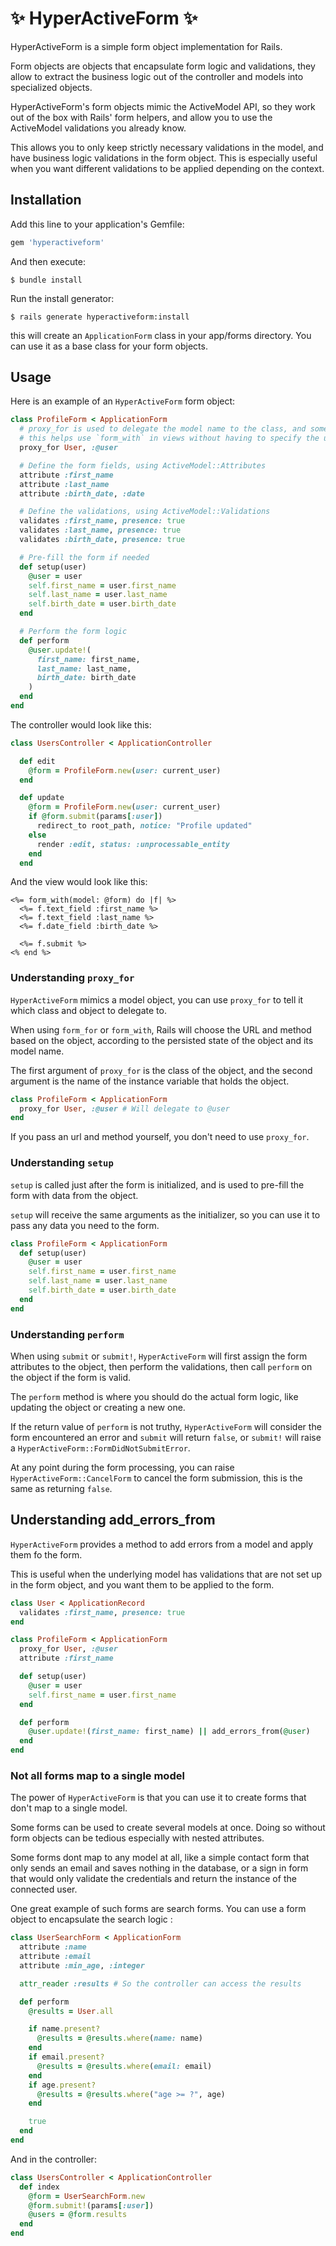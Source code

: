# ✨ HyperActiveForm ✨

HyperActiveForm is a simple form object implementation for Rails.

Form objects are objects that encapsulate form logic and validations, they allow to extract the business logic out of the controller and models into specialized objects.

HyperActiveForm's form objects mimic the ActiveModel API, so they work out of the box with Rails' form helpers, and allow you to use the ActiveModel validations you already know.

This allows you to only keep strictly necessary validations in the model, and have business logic validations in the form object. This is especially useful when you want different validations to be applied depending on the context.

## Installation

Add this line to your application's Gemfile:

```ruby
gem 'hyperactiveform'
```

And then execute:

    $ bundle install

Run the install generator:

    $ rails generate hyperactiveform:install

this will create an `ApplicationForm` class in your app/forms directory. You can use it as a base class for your form objects.

## Usage

Here is an example of an `HyperActiveForm` form object:

```ruby
class ProfileForm < ApplicationForm
  # proxy_for is used to delegate the model name to the class, and some methods to the object
  # this helps use `form_with` in views without having to specify the url
  proxy_for User, :@user

  # Define the form fields, using ActiveModel::Attributes
  attribute :first_name
  attribute :last_name
  attribute :birth_date, :date

  # Define the validations, using ActiveModel::Validations
  validates :first_name, presence: true
  validates :last_name, presence: true
  validates :birth_date, presence: true

  # Pre-fill the form if needed
  def setup(user)
    @user = user
    self.first_name = user.first_name
    self.last_name = user.last_name
    self.birth_date = user.birth_date
  end

  # Perform the form logic
  def perform
    @user.update!(
      first_name: first_name,
      last_name: last_name,
      birth_date: birth_date
    )
  end
end
```

The controller would look like this:

```ruby
class UsersController < ApplicationController

  def edit
    @form = ProfileForm.new(user: current_user)
  end

  def update
    @form = ProfileForm.new(user: current_user)
    if @form.submit(params[:user])
      redirect_to root_path, notice: "Profile updated"
    else
      render :edit, status: :unprocessable_entity
    end
  end
```

And the view would look like this:

```erb
<%= form_with(model: @form) do |f| %>
  <%= f.text_field :first_name %>
  <%= f.text_field :last_name %>
  <%= f.date_field :birth_date %>

  <%= f.submit %>
<% end %>
```

### Understanding `proxy_for`

`HyperActiveForm` mimics a model object, you can use `proxy_for` to tell it which class and object to delegate to.

When using `form_for` or `form_with`, Rails will choose the URL and method based on the object, according to the persisted state of the object and its model name.

The first argument of `proxy_for` is the class of the object, and the second argument is the name of the instance variable that holds the object.

```ruby
class ProfileForm < ApplicationForm
  proxy_for User, :@user # Will delegate to @user
end
```

If you pass an url and method yourself, you don't need to use `proxy_for`.

### Understanding `setup`

`setup` is called just after the form is initialized, and is used to pre-fill the form with data from the object.

`setup` will receive the same arguments as the initializer, so you can use it to pass any data you need to the form.

```ruby
class ProfileForm < ApplicationForm
  def setup(user)
    @user = user
    self.first_name = user.first_name
    self.last_name = user.last_name
    self.birth_date = user.birth_date
  end
end
```

### Understanding `perform`

When using `submit` or `submit!`, `HyperActiveForm` will first assign the form attributes to the object, then perform the validations, then call `perform` on the object if the form is valid.

The `perform` method is where you should do the actual form logic, like updating the object or creating a new one.

If the return value of `perform` is not truthy, `HyperActiveForm` will consider the form encountered an error and `submit` will return `false`, or `submit!` will raise a `HyperActiveForm::FormDidNotSubmitError`.

At any point during the form processing, you can raise `HyperActiveForm::CancelForm` to cancel the form submission, this is the same as returning `false`.

## Understanding add_errors_from

`HyperActiveForm` provides a method to add errors from a model and apply them fo the form.

This is useful when the underlying model has validations that are not set up in the form object, and you want them to be applied to the form.

```ruby
class User < ApplicationRecord
  validates :first_name, presence: true
end

class ProfileForm < ApplicationForm
  proxy_for User, :@user
  attribute :first_name

  def setup(user)
    @user = user
    self.first_name = user.first_name
  end

  def perform
    @user.update!(first_name: first_name) || add_errors_from(@user)
  end
end
```

### Not all forms map to a single model

The power of `HyperActiveForm` is that you can use it to create forms that don't map to a single model.

Some forms can be used to create several models at once. Doing so without form objects can be tedious especially with nested attributes.

Some forms dont map to any model at all, like a simple contact form that only sends an email and saves nothing in the database, or a sign in form that would only validate the credentials and return the instance of the connected user.

One great example of such forms are search forms. You can use a form object to encapsulate the search logic :

```ruby
class UserSearchForm < ApplicationForm
  attribute :name
  attribute :email
  attribute :min_age, :integer

  attr_reader :results # So the controller can access the results

  def perform
    @results = User.all

    if name.present?
      @results = @results.where(name: name)
    end
    if email.present?
      @results = @results.where(email: email)
    end
    if age.present?
      @results = @results.where("age >= ?", age)
    end

    true
  end
end
```

And in the controller:

```ruby
class UsersController < ApplicationController
  def index
    @form = UserSearchForm.new
    @form.submit!(params[:user])
    @users = @form.results
  end
end
